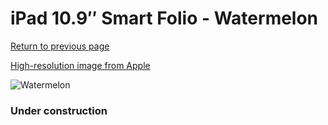 # iPad 10.9″ Smart Folio - Watermelon

[Return to previous page](/ipad_10)

[High-resolution image from Apple](https://store.storeimages.cdn-apple.com/8756/as-images.apple.com/is/MQDT3?wid=4500&hei=4500&fmt=png)

<div style="width: 384px"><img src="/everysource/MQDT3.png" alt="Watermelon"></div>

### Under construction
